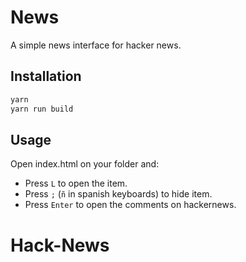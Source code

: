 # News
A simple news interface for hacker news.

## Installation

``` bash
yarn
yarn run build
```

## Usage

Open index.html on your folder and:

- Press `L` to open the item.
- Press `;` (`ñ` in spanish keyboards) to hide item.
- Press `Enter` to open the comments on hackernews.
# Hack-News
